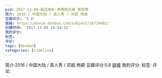 ```yaml
---
pid: 2017-12-09-看过电影-奔跑吧兄弟 第四季
简介: 2016 / 中国大陆 / 真人秀 / 邓超 杨颖
豆瓣评分: '5.8'
链接: https://movie.douban.com/subject/26710402/
创建时间: '2017-12-09 14:54:12'
我的评分:
标签:
评论:
tags: [douban]
categories: [timeline]
---
```

简介:2016 / 中国大陆 / 真人秀 / 邓超 杨颖
豆瓣评分:5.8
[链接](https://movie.douban.com/subject/26710402/)
我的评分:
标签:
评论:
